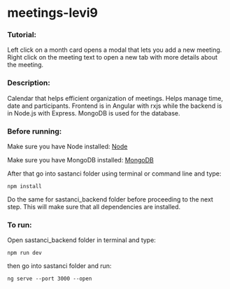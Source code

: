 # meetings-levi9



### Tutorial:

Left click on a month card opens a modal that lets you add a new meeting.
Right click on the meeting text to open a new tab with more details about the meeting.

### Description:

Calendar that helps efficient organization of meetings. Helps manage time, date and participants. Frontend is in Angular with rxjs while the backend is in Node.js with Express. MongoDB is used for the database.

### Before running: 

Make sure you have Node installed: [Node](https://nodejs.org/en/download/)

Make sure you have MongoDB installed: [MongoDB](https://www.mongodb.com/try/download/community)

After that go into sastanci folder using terminal or command line and type:

`npm install`

Do the same for sastanci_backend folder before proceeding to the next step. This will make sure that all dependencies are installed.

### To run:
Open sastanci_backend folder in terminal and type:

`npm run dev`

then go into sastanci folder and run:

`ng serve --port 3000 --open`
